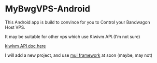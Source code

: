 # MyBwgVPS-Android

This  Android app is build to convince for you to Control your Bandwagon Host VPS.

It may be suitable for other vps which use Kiwivm API.(I'm not sure)

[kiwivm API doc here](https://github.com/FG716/MyBwgVPS-Android/blob/master/docs/kiwivm-api.md)

I will add a new project, and  use [mui framework](https://github.com/dcloudio/mui) at soon (maybe, may not)
